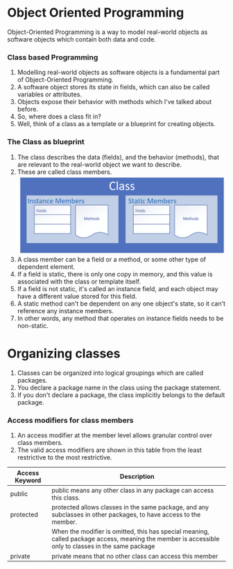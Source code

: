 # Object Oriented Programming

Object-Oriented Programming is a way to model real-world objects as software objects which contain both data and code.

### Class based Programming

1. Modelling real-world objects as software objects is a fundamental part of Object-Oriented Programming.
2. A software object stores its state in fields, which can also be called variables or attributes.
3. Objects expose their behavior with methods which I've talked about before.
4. So, where does a class fit in?
5. Well, think of a class as a template or a blueprint for creating objects.

### The Class as blueprint

1. The class describes the data (fields), and the behavior (methods), that are relevant to the real-world object we want to describe.
2. These are called class members.
   ![alt text](./images/class_blueprint.png)
3. A class member can be a field or a method, or some other type of dependent element.
4. If a field is static, there is only one copy in memory, and this value is associated with the class or template itself.
5. If a field is not static, it's called an instance field, and each object may have a different value stored for this field.
6. A static method can't be dependent on any one object's state, so it can't reference any instance members.
7. In other words, any method that operates on instance fields needs to be non-static.

# Organizing classes

1. Classes can be organized into logical groupings which are called packages.
2. You declare a package name in the class using the package statement.
3. If you don't declare a package, the class implicitly belongs to the default package.

### Access modifiers for class members

1. An access modifier at the member level allows granular control over class members.
2. The valid access modifiers are shown in this table from the least restrictive to the most restrictive.

| Access Keyword | Description                                                                                                                                         |
| -------------- | --------------------------------------------------------------------------------------------------------------------------------------------------- |
| public         | public means any other class in any package can access this class.                                                                                  |
| protected      | protected allows classes in the same package, and any subclasses in other packages, to have access to the member.                                   |
|                | When the modifier is omitted, this has special meaning, called package access, meaning the member is accessible only to classes in the same package |
| private        | private means that no other class can access this member                                                                                            |
